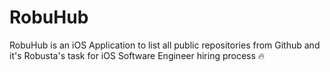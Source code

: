 # RobuHub
RobuHub is an iOS Application to list all public repositories from Github and it's Robusta's task for iOS Software Engineer hiring process 🔥
